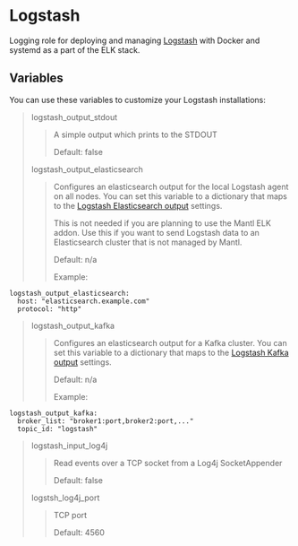 Logstash
========

Logging role for deploying and managing [Logstash](http://logstash.net)
with Docker and systemd as a part of the ELK stack.

Variables
---------

You can use these variables to customize your Logstash installations:

> logstash\_output\_stdout
>
> > A simple output which prints to the STDOUT
> >
> > Default: false
>
> logstash\_output\_elasticsearch
>
> > Configures an elasticsearch output for the local Logstash agent on
> > all nodes. You can set this variable to a dictionary that maps to
> > the [Logstash Elasticsearch
> > output](https://www.elastic.co/guide/en/logstash/1.5/plugins-outputs-elasticsearch.html)
> > settings.
> >
> > This is not needed if you are planning to use the Mantl ELK addon.
> > Use this if you want to send Logstash data to an Elasticsearch
> > cluster that is not managed by Mantl.
> >
> > Default: n/a
> >
> > Example:

``` {.sourceCode .yaml}
logstash_output_elasticsearch:
  host: "elasticsearch.example.com"
  protocol: "http"
```

> logstash\_output\_kafka
>
> > Configures an elasticsearch output for a Kafka cluster. You can set
> > this variable to a dictionary that maps to the [Logstash Kafka
> > output](https://www.elastic.co/guide/en/logstash/1.5/plugins-outputs-kafka.html)
> > settings.
> >
> > Default: n/a
> >
> > Example:

``` {.sourceCode .yaml}
logstash_output_kafka:
  broker_list: "broker1:port,broker2:port,..."
  topic_id: "logstash"
```

> logstash\_input\_log4j
>
> > Read events over a TCP socket from a Log4j SocketAppender
> >
> > Default: false
>
> logstsh\_log4j\_port
>
> > TCP port
> >
> > Default: 4560

